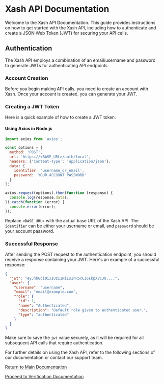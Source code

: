 # Xash API Documentation

Welcome to the Xash API Documentation. This guide provides instructions on how to get started with the Xash API, including how to authenticate and create a JSON Web Token (JWT) for securing your API calls.

## Authentication

The Xash API employs a combination of an email/username and password to generate JWTs for authenticating API endpoints.

### Account Creation

Before you begin making API calls, you need to create an account with Xash. Once your account is created, you can generate your JWT.

### Creating a JWT Token

Here is a quick example of how to create a JWT token:

#### Using Axios in Node.js

```js
import axios from 'axios';

const options = {
  method: 'POST',
  url: 'https://<BASE_URL>/auth/local',
  headers: {'Content-Type': 'application/json'},
  data: {
    identifier: 'username_or_email',
    password: 'YOUR_ACCOUNT_PASSWORD'
  }
};

axios.request(options).then(function (response) {
  console.log(response.data);
}).catch(function (error) {
  console.error(error);
});
```

Replace `<BASE_URL>` with the actual base URL of the Xash API. The `identifier` can be either your username or email, and `password` should be your account password.

### Successful Response

After sending the POST request to the authentication endpoint, you should receive a response containing your JWT. Here's an example of a successful response:

```json
{
  "jwt": "eyJhbGciOiJIUzI1NiIsInR5cCI6IkpXVCJ9....",
  "user": {
    "username": "username",
    "email": "email@example.com",
    "role": {
      "id": 1,
      "name": "Authenticated",
      "description": "Default role given to authenticated user.",
      "type": "authenticated"
    }
  }
}
```

Make sure to save the `jwt` value securely, as it will be required for all subsequent API calls that require authentication.

For further details on using the Xash API, refer to the following sections of our documentation or contact our support team.

[Return to Main Documentation](/)


[Proceed to Verification Documentation](verification.md)